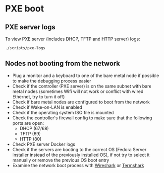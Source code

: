 # PXE boot

## PXE server logs

To view PXE server (includes DHCP, TFTP and HTTP server) logs:

```sh
./scripts/pxe-logs
```

## Nodes not booting from the network

- Plug a monitor and a keyboard to one of the bare metal node if possible to make the debugging process easier
- Check if the controller (PXE server) is on the same subnet with bare metal nodes (sometimes Wifi will not work or conflict with wired Ethernet, try to turn it off)
- Check if bare metal nodes are configured to boot from the network
- Check if Wake-on-LAN is enabled
- Check if the operating system ISO file is mounted
- Check the controller's firewall config to make sure that the following ports are open:
  - DHCP (67/68)
  - TFTP (69)
  - HTTP (80)
- Check PXE server Docker logs
- Check if the servers are booting to the correct OS (Fedora Server installer instead of the previously installed OS), if not try to select it manually or remove the previous OS boot entry
- Examine the network boot process with [Wireshark](https://www.wireshark.org) or [Termshark](https://termshark.io)
